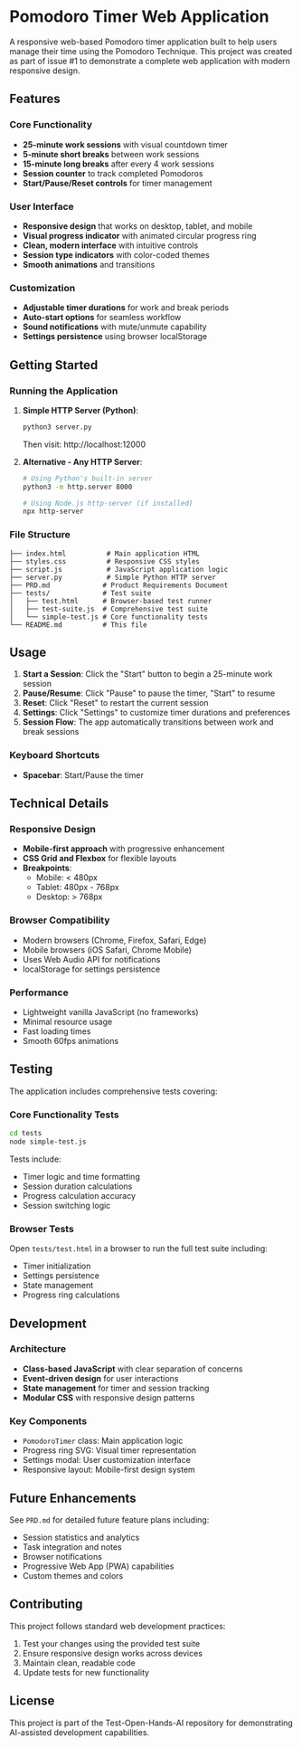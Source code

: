 # Pomodoro Timer Web Application

A responsive web-based Pomodoro timer application built to help users manage their time using the Pomodoro Technique. This project was created as part of issue #1 to demonstrate a complete web application with modern responsive design.

## Features

### Core Functionality
- **25-minute work sessions** with visual countdown timer
- **5-minute short breaks** between work sessions  
- **15-minute long breaks** after every 4 work sessions
- **Session counter** to track completed Pomodoros
- **Start/Pause/Reset controls** for timer management

### User Interface
- **Responsive design** that works on desktop, tablet, and mobile
- **Visual progress indicator** with animated circular progress ring
- **Clean, modern interface** with intuitive controls
- **Session type indicators** with color-coded themes
- **Smooth animations** and transitions

### Customization
- **Adjustable timer durations** for work and break periods
- **Auto-start options** for seamless workflow
- **Sound notifications** with mute/unmute capability
- **Settings persistence** using browser localStorage

## Getting Started

### Running the Application

1. **Simple HTTP Server (Python)**:
   ```bash
   python3 server.py
   ```
   Then visit: http://localhost:12000

2. **Alternative - Any HTTP Server**:
   ```bash
   # Using Python's built-in server
   python3 -m http.server 8000
   
   # Using Node.js http-server (if installed)
   npx http-server
   ```

### File Structure
```
├── index.html          # Main application HTML
├── styles.css          # Responsive CSS styles
├── script.js           # JavaScript application logic
├── server.py           # Simple Python HTTP server
├── PRD.md             # Product Requirements Document
├── tests/             # Test suite
│   ├── test.html      # Browser-based test runner
│   ├── test-suite.js  # Comprehensive test suite
│   └── simple-test.js # Core functionality tests
└── README.md          # This file
```

## Usage

1. **Start a Session**: Click the "Start" button to begin a 25-minute work session
2. **Pause/Resume**: Click "Pause" to pause the timer, "Start" to resume
3. **Reset**: Click "Reset" to restart the current session
4. **Settings**: Click "Settings" to customize timer durations and preferences
5. **Session Flow**: The app automatically transitions between work and break sessions

### Keyboard Shortcuts
- **Spacebar**: Start/Pause the timer

## Technical Details

### Responsive Design
- **Mobile-first approach** with progressive enhancement
- **CSS Grid and Flexbox** for flexible layouts
- **Breakpoints**: 
  - Mobile: < 480px
  - Tablet: 480px - 768px  
  - Desktop: > 768px

### Browser Compatibility
- Modern browsers (Chrome, Firefox, Safari, Edge)
- Mobile browsers (iOS Safari, Chrome Mobile)
- Uses Web Audio API for notifications
- localStorage for settings persistence

### Performance
- Lightweight vanilla JavaScript (no frameworks)
- Minimal resource usage
- Fast loading times
- Smooth 60fps animations

## Testing

The application includes comprehensive tests covering:

### Core Functionality Tests
```bash
cd tests
node simple-test.js
```

Tests include:
- Timer logic and time formatting
- Session duration calculations
- Progress calculation accuracy
- Session switching logic

### Browser Tests
Open `tests/test.html` in a browser to run the full test suite including:
- Timer initialization
- Settings persistence
- State management
- Progress ring calculations

## Development

### Architecture
- **Class-based JavaScript** with clear separation of concerns
- **Event-driven design** for user interactions
- **State management** for timer and session tracking
- **Modular CSS** with responsive design patterns

### Key Components
- `PomodoroTimer` class: Main application logic
- Progress ring SVG: Visual timer representation
- Settings modal: User customization interface
- Responsive layout: Mobile-first design system

## Future Enhancements

See `PRD.md` for detailed future feature plans including:
- Session statistics and analytics
- Task integration and notes
- Browser notifications
- Progressive Web App (PWA) capabilities
- Custom themes and colors

## Contributing

This project follows standard web development practices:
1. Test your changes using the provided test suite
2. Ensure responsive design works across devices
3. Maintain clean, readable code
4. Update tests for new functionality

## License

This project is part of the Test-Open-Hands-AI repository for demonstrating AI-assisted development capabilities.
